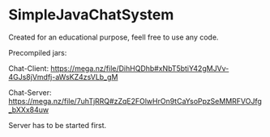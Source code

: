 # SimpleJavaChatSystem
Created for an educational purpose, feell free to use any code.

Precompiled jars:

Chat-Client: https://mega.nz/file/DihHQDhb#xNbT5btiY42gMJVv-4GJs8jVmdfj-aWsKZ4zsVLb_gM

Chat-Server: https://mega.nz/file/7uhTjRRQ#zZqE2FOlwHrOn9tCaYsoPpzSeMMRFVOJfg_bXXx84uw

Server has to be started first.
